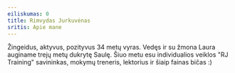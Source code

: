 ```yaml
---
eiliskumas: 0
title: Rimvydas Jurkuvėnas
sritis: Apie mane
---
```

Žingeidus, aktyvus, pozityvus 34 metų vyras. Vedęs ir su žmona Laura auginame trejų metų dukrytę Saulę. Šiuo metu esu individualios veiklos "RJ Training" savininkas, mokymų treneris, lektorius ir šiaip fainas bičas :)
